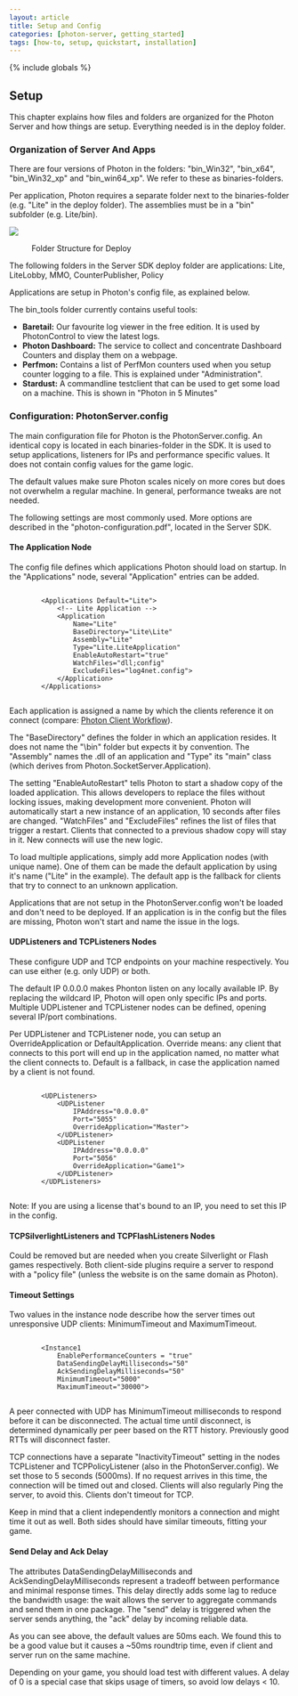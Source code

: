 ```yaml
---
layout: article
title: Setup and Config
categories: [photon-server, getting_started]
tags: [how-to, setup, quickstart, installation]
---
```

{% include globals %}

Setup
-----

This chapter explains how files and folders are organized for the Photon
Server and how things are setup. Everything needed is in the deploy
folder.

### Organization of Server And Apps

There are four versions of Photon in the folders: "bin\_Win32",
"bin\_x64", "bin\_Win32\_xp" and "bin\_win64\_xp". We refer to these as
binaries-folders.

Per application, Photon requires a separate folder next to the
binaries-folder (e.g. "Lite" in the deploy folder). The assemblies must
be in a "bin" subfolder (e.g. Lite/bin).

![](../img/Folder-Structure-Applications.jpg) 
<figure>
<figcaption>Folder Structure for Deploy</figcaption>
</figure>

The following folders in the Server SDK deploy folder are applications:
Lite, LiteLobby, MMO, CounterPublisher, Policy

Applications are setup in Photon's config file, as explained below.

The bin\_tools folder currently contains useful tools:

-   **Baretail:** Our favourite log viewer in the free edition. It is
    used by PhotonControl to view the latest logs.
-   **Photon Dashboard:** The service to collect and concentrate
    Dashboard Counters and display them on a webpage.
-   **Perfmon:** Contains a list of PerfMon counters used when you setup
    counter logging to a file. This is explained under "Administration".
-   **Stardust:** A commandline testclient that can be used to get some
    load on a machine. This is shown in "Photon in 5 Minutes"

### Configuration: PhotonServer.config

The main configuration file for Photon is the PhotonServer.config. An
identical copy is located in each binaries-folder in the SDK. It is used
to setup applications, listeners for IPs and performance specific
values. It does not contain config values for the game logic.

The default values make sure Photon scales nicely on more cores but does
not overwhelm a regular machine. In general, performance tweaks are not
needed.

The following settings are most commonly used. More options are
described in the "photon-configuration.pdf", located in the Server SDK.

#### The Application Node

The config file defines which applications Photon should load on
startup. In the "Applications" node, several "Application" entries can
be added.

~~~~ {.code}
    
        <Applications Default="Lite">
            <!-- Lite Application -->
            <Application
                Name="Lite"
                BaseDirectory="Lite\Lite"
                Assembly="Lite"
                Type="Lite.LiteApplication"
                EnableAutoRestart="true"
                WatchFiles="dll;config"
                ExcludeFiles="log4net.config">
            </Application>
        </Applications>
    
~~~~

Each application is assigned a name by which the clients reference it on
connect (compare: [Photon Client Workflow](/overview)).

The "BaseDirectory" defines the folder in which an application resides.
It does not name the "\\bin" folder but expects it by convention. The
"Assembly" names the .dll of an application and "Type" its "main" class
(which derives from Photon.SocketServer.Application).

The setting "EnableAutoRestart" tells Photon to start a shadow copy of
the loaded application. This allows developers to replace the files
without locking issues, making development more convenient. Photon will
automatically start a new instance of an application, 10 seconds after
files are changed. "WatchFiles" and "ExcludeFiles" refines the list of
files that trigger a restart. Clients that connected to a previous
shadow copy will stay in it. New connects will use the new logic.

To load multiple applications, simply add more Application nodes (with
unique name). One of them can be made the default application by using
it's name ("Lite" in the example). The default app is the fallback for
clients that try to connect to an unknown application.

Applications that are not setup in the PhotonServer.config won't be
loaded and don't need to be deployed. If an application is in the config
but the files are missing, Photon won't start and name the issue in the
logs.

#### UDPListeners and TCPListeners Nodes

These configure UDP and TCP endpoints on your machine respectively. You
can use either (e.g. only UDP) or both.

The default IP 0.0.0.0 makes Phonton listen on any locally available IP.
By replacing the wildcard IP, Photon will open only specific IPs and
ports. Multiple UDPListener and TCPListener nodes can be defined,
opening several IP/port combinations.

Per UDPListener and TCPListener node, you can setup an
OverrideApplication or DefaultApplication. Override means: any client
that connects to this port will end up in the application named, no
matter what the client connects to. Default is a fallback, in case the
application named by a client is not found.

~~~~ {.code}
    
        <UDPListeners>
            <UDPListener
                IPAddress="0.0.0.0"
                Port="5055"
                OverrideApplication="Master">
            </UDPListener>
            <UDPListener
                IPAddress="0.0.0.0"
                Port="5056"
                OverrideApplication="Game1">
            </UDPListener>
        </UDPListeners>
    
~~~~

Note: If you are using a license that's bound to an IP, you need to set
this IP in the config.

#### TCPSilverlightListeners and TCPFlashListeners Nodes

Could be removed but are needed when you create Silverlight or Flash
games respectively. Both client-side plugins require a server to respond
with a "policy file" (unless the website is on the same domain as
Photon).

#### Timeout Settings

Two values in the instance node describe how the server times out
unresponsive UDP clients: MinimumTimeout and MaximumTimeout.

~~~~ {.code}
    
        <Instance1
            EnablePerformanceCounters = "true"
            DataSendingDelayMilliseconds="50"
            AckSendingDelayMilliseconds="50"
            MinimumTimeout="5000"
            MaximumTimeout="30000">
    
~~~~

A peer connected with UDP has MinimumTimeout milliseconds to respond
before it can be disconnected. The actual time until disconnect, is
determined dynamically per peer based on the RTT history. Previously
good RTTs will disconnect faster.

TCP connections have a separate "InactivityTimeout" setting in the nodes
TCPListener and TCPPolicyListener (also in the PhotonServer.config). We
set those to 5 seconds (5000ms). If no request arrives in this time, the
connection will be timed out and closed. Clients will also regularly
Ping the server, to avoid this. Clients don't timeout for TCP.

Keep in mind that a client independently monitors a connection and might
time it out as well. Both sides should have similar timeouts, fitting
your game.

#### Send Delay and Ack Delay

The attributes DataSendingDelayMilliseconds and
AckSendingDelayMilliseconds represent a tradeoff between performance and
minimal response times. This delay directly adds some lag to reduce the
bandwidth usage: the wait allows the server to aggregate commands and
send them in one package. The "send" delay is triggered when the server
sends anything, the "ack" delay by incoming reliable data.

As you can see above, the default values are 50ms each. We found this to
be a good value but it causes a \~50ms roundtrip time, even if client
and server run on the same machine.

Depending on your game, you should load test with different values. A
delay of 0 is a special case that skips usage of timers, so avoid low
delays < 10.
